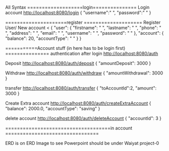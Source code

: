 All Syntax
===================login===============
Login account   <http://localhost:8080/login>
{
"username":" ",
"password":" "
}

=====================register ====================
Register User/ New account <
{
"user": {
"firstname": " ",
"lastname": " ",
"phone": " ",
"address": " ",
"email": " ",
"username": " ",
"password": " "
},
"account":
{
"balance": 20,
"accountType": " "
}
}



===========Account stuff  (in here has to be login first) ===============
authentication after login <http://localhost:8080/auth>

Deposit <http://localhost:8080/auth/deposit>
{
"amountDeposit": 3000
}

Withdraw <http://localhost:8080/auth/withdraw>
{
"amountWithdrawal": 3000
}

transfer <http://localhost:8080/auth/transfer>
{
"toAccountId":2,
"amount": 3000
}

Create Extra account <http://localhost:8080/auth/createExtraAccount>
{
"balance": 2000.0,
"accountType": "saving"
}

delete account <http://localhost:8080/auth/deleteAccount>
{
"accountId": 3
}




====================================in account ================================

ERD is on ERD Image 
to see Powerpoint should be under Waiyat project-0
